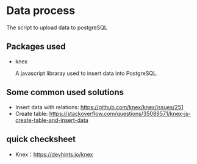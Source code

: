 # Data process

The script to upload data to postgreSQL

## Packages used
- knex

  A javascript libraray used to insert data into PostgreSQL.

## Some common used solutions

- Insert data with relations: https://github.com/knex/knex/issues/251
- Create table: https://stackoverflow.com/questions/35089571/knex-js-create-table-and-insert-data


## quick checksheet
- Knex：https://devhints.io/knex

